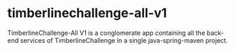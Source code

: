 # timberlinechallenge-all-v1
TimberlineChallenge-All V1 is a conglomerate app containing all the back-end services of TimberlineChallenge in a single java-spring-maven project.
